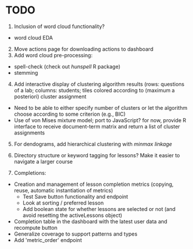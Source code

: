 TODO
====

1.  Inclusion of word cloud functionality?
  -   word cloud EDA
2.  Move actions page for downloading actions to dashboard
3.  Add word cloud pre-processing:
  -    spell-check (check out *hunspell* R package)
  -    stemming 
4.  Add interactive display of clustering algorithm results (rows: questions of a lab; columns: students; tiles colored according to (maximum a posteriori) cluster assignment 
  -   Need to be able to either specify number of clusters or let the algorithm choose according to some criterion (e.g., BIC)
  -   Use of von Mises mixture model; port to JavaScript? for now, provide R interface to receive document-term matrix and return a list of cluster assignments
5.  For dendograms, add hierarchical clustering with *minmax linkage*
6.  Directory structure or keyword tagging for lessons? Make it easier to navigate a larger course

7. Completions:
  -   Creation and management of lesson completion metrics (copying, reuse, automatic instantiation of metrics)
      -   Test Save button functionality and endpoint
      -   Look at sorting / preferred lesson
      -   Add boolean state for whether lessons are selected or not (and avoid resetting the activeLessons object) 
  -   Completion table in the dashboard with the latest user data and recompute button
  -   Generalize coverage to support patterns and types
  -   Add 'metric_order' endpoint

